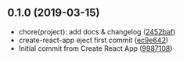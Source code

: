 ## 0.1.0 (2019-03-15)

* chore(project): add docs & changelog ([2452baf](https://github.com/yangfan86/react-ts-demo/commit/2452baf))
* create-react-app eject first commit ([ec9e642](https://github.com/yangfan86/react-ts-demo/commit/ec9e642))
* Initial commit from Create React App ([9987108](https://github.com/yangfan86/react-ts-demo/commit/9987108))